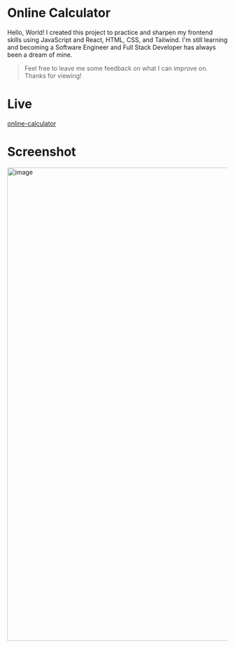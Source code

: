 # Online Calculator
Hello, World! I created this project to practice and sharpen my frontend skills using JavaScript and React, HTML, CSS, and Tailwind. I'm still learning and becoming a Software Engineer and Full Stack Developer has always been a dream of mine.
> Feel free to leave me some feedback on what I can improve on. Thanks for viewing!

# Live
[online-calculator](https://mr-n30.github.io/online-calculator/)

# Screenshot
<img width="1920" height="1080" alt="image" src="https://github.com/user-attachments/assets/eca59d71-7205-43fc-b147-438a188d8341" />
